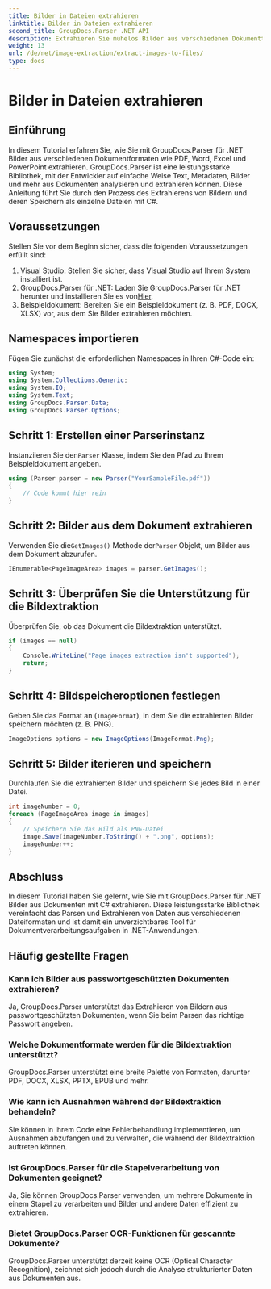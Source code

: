 ```yaml
---
title: Bilder in Dateien extrahieren
linktitle: Bilder in Dateien extrahieren
second_title: GroupDocs.Parser .NET API
description: Extrahieren Sie mühelos Bilder aus verschiedenen Dokumenttypen wie PDF und DOCX mit GroupDocs.Parser für .NET. Vereinfachen Sie Ihre Dokumentanalyseaufgaben.
weight: 13
url: /de/net/image-extraction/extract-images-to-files/
type: docs
---
```

# Bilder in Dateien extrahieren

## Einführung
In diesem Tutorial erfahren Sie, wie Sie mit GroupDocs.Parser für .NET Bilder aus verschiedenen Dokumentformaten wie PDF, Word, Excel und PowerPoint extrahieren. GroupDocs.Parser ist eine leistungsstarke Bibliothek, mit der Entwickler auf einfache Weise Text, Metadaten, Bilder und mehr aus Dokumenten analysieren und extrahieren können. Diese Anleitung führt Sie durch den Prozess des Extrahierens von Bildern und deren Speichern als einzelne Dateien mit C#.
## Voraussetzungen
Stellen Sie vor dem Beginn sicher, dass die folgenden Voraussetzungen erfüllt sind:
1. Visual Studio: Stellen Sie sicher, dass Visual Studio auf Ihrem System installiert ist.
2.  GroupDocs.Parser für .NET: Laden Sie GroupDocs.Parser für .NET herunter und installieren Sie es von[Hier](https://releases.groupdocs.com/parser/net/).
3. Beispieldokument: Bereiten Sie ein Beispieldokument (z. B. PDF, DOCX, XLSX) vor, aus dem Sie Bilder extrahieren möchten.

## Namespaces importieren
Fügen Sie zunächst die erforderlichen Namespaces in Ihren C#-Code ein:
```csharp
using System;
using System.Collections.Generic;
using System.IO;
using System.Text;
using GroupDocs.Parser.Data;
using GroupDocs.Parser.Options;
```
## Schritt 1: Erstellen einer Parserinstanz
 Instanziieren Sie den`Parser` Klasse, indem Sie den Pfad zu Ihrem Beispieldokument angeben.
```csharp
using (Parser parser = new Parser("YourSampleFile.pdf"))
{
    // Code kommt hier rein
}
```
## Schritt 2: Bilder aus dem Dokument extrahieren
 Verwenden Sie die`GetImages()` Methode der`Parser` Objekt, um Bilder aus dem Dokument abzurufen.
```csharp
IEnumerable<PageImageArea> images = parser.GetImages();
```
## Schritt 3: Überprüfen Sie die Unterstützung für die Bildextraktion
Überprüfen Sie, ob das Dokument die Bildextraktion unterstützt.
```csharp
if (images == null)
{
    Console.WriteLine("Page images extraction isn't supported");
    return;
}
```
## Schritt 4: Bildspeicheroptionen festlegen
Geben Sie das Format an (`ImageFormat`), in dem Sie die extrahierten Bilder speichern möchten (z. B. PNG).
```csharp
ImageOptions options = new ImageOptions(ImageFormat.Png);
```
## Schritt 5: Bilder iterieren und speichern
Durchlaufen Sie die extrahierten Bilder und speichern Sie jedes Bild in einer Datei.
```csharp
int imageNumber = 0;
foreach (PageImageArea image in images)
{
    // Speichern Sie das Bild als PNG-Datei
    image.Save(imageNumber.ToString() + ".png", options);
    imageNumber++;
}
```

## Abschluss
In diesem Tutorial haben Sie gelernt, wie Sie mit GroupDocs.Parser für .NET Bilder aus Dokumenten mit C# extrahieren. Diese leistungsstarke Bibliothek vereinfacht das Parsen und Extrahieren von Daten aus verschiedenen Dateiformaten und ist damit ein unverzichtbares Tool für Dokumentverarbeitungsaufgaben in .NET-Anwendungen.

## Häufig gestellte Fragen
### Kann ich Bilder aus passwortgeschützten Dokumenten extrahieren?
Ja, GroupDocs.Parser unterstützt das Extrahieren von Bildern aus passwortgeschützten Dokumenten, wenn Sie beim Parsen das richtige Passwort angeben.
### Welche Dokumentformate werden für die Bildextraktion unterstützt?
GroupDocs.Parser unterstützt eine breite Palette von Formaten, darunter PDF, DOCX, XLSX, PPTX, EPUB und mehr.
### Wie kann ich Ausnahmen während der Bildextraktion behandeln?
Sie können in Ihrem Code eine Fehlerbehandlung implementieren, um Ausnahmen abzufangen und zu verwalten, die während der Bildextraktion auftreten können.
### Ist GroupDocs.Parser für die Stapelverarbeitung von Dokumenten geeignet?
Ja, Sie können GroupDocs.Parser verwenden, um mehrere Dokumente in einem Stapel zu verarbeiten und Bilder und andere Daten effizient zu extrahieren.
### Bietet GroupDocs.Parser OCR-Funktionen für gescannte Dokumente?
GroupDocs.Parser unterstützt derzeit keine OCR (Optical Character Recognition), zeichnet sich jedoch durch die Analyse strukturierter Daten aus Dokumenten aus.